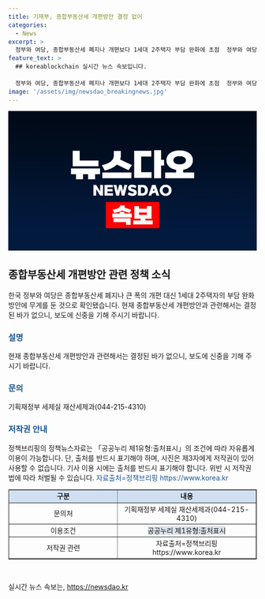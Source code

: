 ```yaml
---
title: 기재부, 종합부동산세 개편방안 결정 없어
categories:
  - News
excerpt: >
  정부와 여당, 종합부동산세 폐지나 개편보다 1세대 2주택자 부담 완화에 초점  정부와 여당이 종합부동산세 폐지나 큰 폭의 개편보다는 1세대 2주택자의 부담을 완화하는 방안에 관심을 기울이고 있다. 이에는 지방에 주택을 보유한 1세대 2주택자 대상 공제 한도를 신설하는 방안이 거론되고 있다. 현재는 결정된 바가 없으며, 보도 시 신중을 기하는 것이 중요하다. (자료출처=정책브리핑 www.korea.kr)
feature_text: >
  ## koreablockchain 실시간 뉴스 속보입니다.

  정부와 여당, 종합부동산세 폐지나 개편보다 1세대 2주택자 부담 완화에 초점  정부와 여당이 종합부동산세 폐지나 큰 폭의 개편보다는 1세대 2주택자의 부담을 완화하는 방안에 관심을 기울이고 있다. 이에는 지방에 주택을 보유한 1세대 2주택자 대상 공제 한도를 신설하는 방안이 거론되고 있다. 현재는 결정된 바가 없으며, 보도 시 신중을 기하는 것이 중요하다. (자료출처=정책브리핑 www.korea.kr)
image: '/assets/img/newsdao_breakingnews.jpg'
---
```


<p><img src="/assets/img/newsdao_breakingnews.jpg" alt="koreablockchain 속보" /></p>

<h2 data-ke-size="size26">종합부동산세 개편방안 관련 정책 소식</h2>

<p data-ke-size="size16">한국 정부와 여당은 종합부동산세 폐지나 큰 폭의 개편 대신 1세대 2주택자의 부담 완화 방안에 무게를 둔 것으로 확인됐습니다. 현재 종합부동산세 개편방안과 관련해서는 결정된 바가 없으니, 보도에 신중을 기해 주시기 바랍니다.</p>

<h3><b><span style="color: #1a5490;">설명</span></b></h3>

<p data-ke-size="size16">현재 종합부동산세 개편방안과 관련해서는 결정된 바가 없으니, 보도에 신중을 기해 주시기 바랍니다.</p>

<h3><b><span style="color: #1a5490;">문의</span></b></h3>

<p data-ke-size="size16">기획재정부 세제실 재산세제과(044-215-4310)</p>

<h3><b><span style="color: #1a5490;">저작권 안내</span></b></h3>

<p data-ke-size="size16">정책브리핑의 정책뉴스자료는 「공공누리 제1유형:출처표시」의 조건에 따라 자유롭게 이용이 가능합니다. 단, 출처를 반드시 표기해야 하며, 사진은 제3자에게 저작권이 있어 사용할 수 없습니다. 기사 이용 시에는 출처를 반드시 표기해야 합니다. 위반 시 저작권법에 따라 처벌될 수 있습니다. <span style="color: #1a5490;">자료출처=정책브리핑 https://www.korea.kr</span></p>

<table border="1" cellpadding="2" cellspacing="0" style="width: 100%;">
    <tbody>
        <tr>
            <td style="text-align: center; background-color: #d0e0f2; width: 214px;" width="30">
                <b>구분</b>
            </td>
            <td style="text-align: center; background-color: #d0e0f2; width: 272px;" width="272">
                <b>내용</b>
            </td>
        </tr>
        <tr>
            <td style="text-align: center; height: 17px;">
                문의처
            </td>
            <td style="text-align: center; height: 17px;">기획재정부 세제실 재산세제과(044-215-4310)</td>
        </tr>
        <tr>
            <td style="text-align: center; height: 17px;">이용조건</td>
            <td style="text-align: center; height: 17px;"><span style="background-color: #21538527;">공공누리 제1유형:출처표시</span></td>
        </tr>
        <tr>
            <td style="text-align: center; height: 17px;">저작권 관련</td>
            <td style="text-align: center; height: 17px;">자료출처=정책브리핑 https://www.korea.kr</td>
        </tr>
    </tbody>
</table>

<p data-ke-size="size16">&nbsp;</p>
실시간 뉴스 속보는, <a href="https://newsdao.kr" rel="dofollow">https://newsdao.kr</a>


